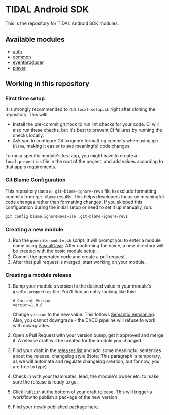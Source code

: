 # TIDAL Android SDK 

This is the repository for TIDAL Android SDK modules.

## Available modules

- [auth](./auth/README.md)
- [common](./common/README.md)
- [eventproducer](./eventproducer/README.md)
- [player](./player/README.md)

## Working in this repository

### First time setup
It is strongly recommended to run `local-setup.sh` right after cloning the repository. This will:
- Install the pre-commit git hook to run lint checks for your code. CI will also run these checks, but it's best to prevent CI failures by running the checks locally.
- Ask you to configure Git to ignore formatting commits when using `git blame`, making it easier to see meaningful code changes.

To run a specific module's test app, you might have to create a `local.properties` file in the root of the project, and add values according to that app's requirements.

### Git Blame Configuration
This repository uses a `.git-blame-ignore-revs` file to exclude formatting commits from `git blame` results. This helps developers focus on meaningful code changes rather than formatting changes.
If you skipped this configuration during the initial setup or need to set it up manually, run:
```
git config blame.ignoreRevsFile .git-blame-ignore-revs
```

### Creating a new module
1. Run the `generate-module.sh` script. It will prompt you to enter a module name using [PascalCase](https://pl.wikipedia.org/wiki/PascalCase).
After confirming the name, a new directory will be created with the basic module setup.
2. Commit the generated code and create a pull request.
3. After that pull request is merged, start working on your module.

### Creating a module release
1. Bump your module's version to the desired value in your module's `gradle.properties` file. You'll find an entry looking like this:
    ```
    # Current Version
    version=1.0.0
    ```
    Change `version` to the new value. This follows [Semantic Versioning](https://semver.org/). Also, you cannot downgrade - the CI/CD pipeline will refuse to work with downgrades.

2. Open a Pull Request with your version bump, get it approved and merge it. A release draft will be created for the module you changed.

3. Find your draft in the [releases list](https://github.com/tidal-music/tidal-sdk-android/releases) and add some meaningful sentences about the release, changelog style (Note: This paragraph is temporary, as we will automate and regulate changelog creation, but for now, you are free to type)

4. Check in with your teammates, lead, the module's owner etc. to make sure the release is ready to go.

5. Click `Publish` at the bottom of your draft release. This will trigger a workflow to publish a package of the new version

6. Find your newly published package [here](https://github.com/orgs/tidal-music/packages?repo_name=tidal-sdk-android). 
